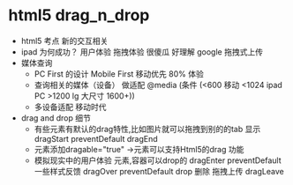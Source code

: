 # html5 drag_n_drop

- html5 考点
     新的交互相关 
- ipad 为何成功？
    用户体验 拖拽体验 很傻瓜 好理解
    google 拖拽式上传 
- 媒体查询
     - PC First 的设计 
         Mobile First  移动优先  80% 体验
     - 查询相关的媒体（设备） 做适配 
         @media (条件 (<600 移动  <1024 ipad  PC >1200 lg 大尺寸 1600+))
     - 多设备适配 移动时代 
- drag and drop 细节
    - 有些元素有默认的drag特性,比如图片就可以拖拽到别的的tab 显示
     dragStart preventDefault
     dragEnd
     - 元素添加dragable="true"  ->元素可以支持Html5的drag 功能
     - 模拟现实中的用户体验  元素,容器可以drop的
     dragEnter  preventDefault 一些样式反馈
     dragOver   preventDefault
     drop  删除 拖拽上传
     dragLeave 